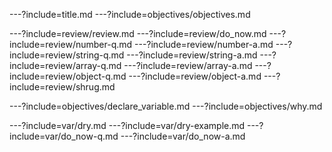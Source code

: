 ---?include=title.md
---?include=objectives/objectives.md

---?include=review/review.md
---?include=review/do_now.md
---?include=review/number-q.md
---?include=review/number-a.md
---?include=review/string-q.md
---?include=review/string-a.md
---?include=review/array-q.md
---?include=review/array-a.md
---?include=review/object-q.md
---?include=review/object-a.md
---?include=review/shrug.md

---?include=objectives/declare_variable.md
---?include=objectives/why.md

---?include=var/dry.md
---?include=var/dry-example.md
---?include=var/do_now-q.md
---?include=var/do_now-a.md
